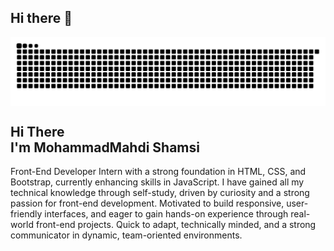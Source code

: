 ## Hi there 👋

<img align="center" src="https://raw.githubusercontent.com/imrrobat/imrrobat/d1b244e170d2b75fdda3efd499eaaf163f7a617c/images/github-contribution-grid-snake.svg" />

<h2>Hi There <br> I'm MohammadMahdi Shamsi</h2>
<p>
Front-End Developer Intern with a strong foundation in HTML, CSS, and Bootstrap, currently enhancing skills in JavaScript. I have gained all my technical knowledge through self-study, driven by curiosity and a strong passion for front-end development.
Motivated to build responsive, user-friendly interfaces, and eager to gain hands-on experience through real-world front-end projects. Quick to adapt, technically minded, and a strong communicator in dynamic, team-oriented environments.
</p>
